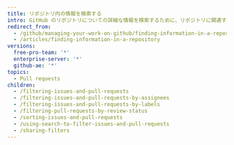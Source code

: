 ```yaml
---
title: リポジトリ内の情報を検索する
intro: GitHub のリポジトリについての詳細な情報を検索するために、リポジトリに関連する Issue とプルリクエストをフィルタリング、ソート、および検索できます。
redirect_from:
  - /github/managing-your-work-on-github/finding-information-in-a-repository/
  - /articles/finding-information-in-a-repository
versions:
  free-pro-team: '*'
  enterprise-server: '*'
  github-ae: '*'
topics:
  - Pull requests
children:
  - /filtering-issues-and-pull-requests
  - /filtering-issues-and-pull-requests-by-assignees
  - /filtering-issues-and-pull-requests-by-labels
  - /filtering-pull-requests-by-review-status
  - /sorting-issues-and-pull-requests
  - /using-search-to-filter-issues-and-pull-requests
  - /sharing-filters
---
```


